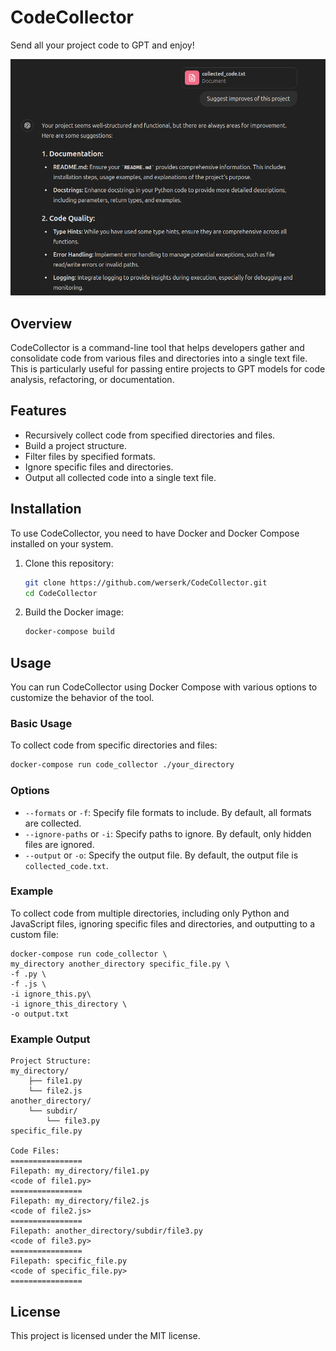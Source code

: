 # CodeCollector

Send all your project code to GPT and enjoy!

![image](.images/img.png)

## Overview

CodeCollector is a command-line tool that helps developers gather and consolidate code from various files and
directories into a single text file. This is particularly useful for passing entire projects to GPT models for code
analysis, refactoring, or documentation.

## Features

- Recursively collect code from specified directories and files.
- Build a project structure.
- Filter files by specified formats.
- Ignore specific files and directories.
- Output all collected code into a single text file.

## Installation

To use CodeCollector, you need to have Docker and Docker Compose installed on your system.

1. Clone this repository:

    ```sh
    git clone https://github.com/werserk/CodeCollector.git
    cd CodeCollector
    ```

2. Build the Docker image:

    ```sh
    docker-compose build
    ```

## Usage

You can run CodeCollector using Docker Compose with various options to customize the behavior of the tool.

### Basic Usage

To collect code from specific directories and files:

```sh
docker-compose run code_collector ./your_directory
```

### Options

* `--formats` or `-f`: Specify file formats to include. By default, all formats are collected.
* `--ignore-paths` or `-i`: Specify paths to ignore. By default, only hidden files
  are ignored.
* `--output` or `-o`: Specify the output file. By default, the output file is `collected_code.txt`.

### Example

To collect code from multiple directories, including only Python and JavaScript files, ignoring specific files and
directories, and outputting to a custom file:

```shell
docker-compose run code_collector \
my_directory another_directory specific_file.py \
-f .py \
-f .js \
-i ignore_this.py\
-i ignore_this_directory \
-o output.txt
```

### Example Output

```
Project Structure:
my_directory/
    ├── file1.py
    └── file2.js
another_directory/
    └── subdir/
        └── file3.py
specific_file.py

Code Files:
================
Filepath: my_directory/file1.py
<code of file1.py>
================
Filepath: my_directory/file2.js
<code of file2.js>
================
Filepath: another_directory/subdir/file3.py
<code of file3.py>
================
Filepath: specific_file.py
<code of specific_file.py>
================
```

## License

This project is licensed under the MIT license.
